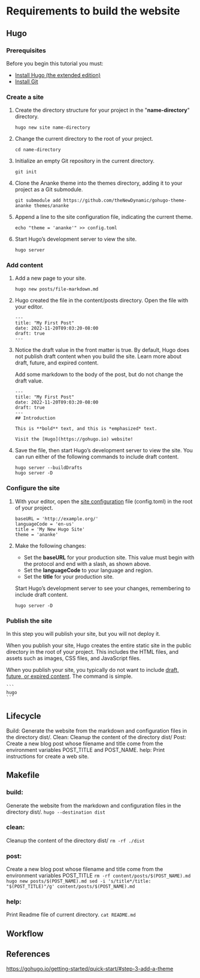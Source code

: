 # Requirements to build the website
## Hugo
### Prerequisites 
Before you begin this tutorial you must:
* <a href="https://gohugo.io/installation/">Install Hugo (the extended edition)</a>
* <a href="https://git-scm.com/book/en/v2/Getting-Started-Installing-Git">Install Git</a>

### Create a site
1. Create the directory structure for your project in the "**name-directory**" directory.
    ```
    hugo new site name-directory
    ```
2. Change the current directory to the root of your project.
    ```
    cd name-directory
    ```
3. Initialize an empty Git repository in the current directory.
    ```
    git init
    ```
4. Clone the Ananke theme into the themes directory, adding it to your project as a Git submodule.
    ```
    git submodule add https://github.com/theNewDynamic/gohugo-theme-ananke themes/ananke
    ```
5. Append a line to the site configuration file, indicating the current theme.
    ```
    echo "theme = 'ananke'" >> config.toml
    ```
6. Start Hugo’s development server to view the site.
    ```
    hugo server
    ```

### Add content
1. Add a new page to your site.
    ```
    hugo new posts/file-markdown.md
    ```
2. Hugo created the file in the content/posts directory. Open the file with your editor.
    ```
    ---
    title: "My First Post"
    date: 2022-11-20T09:03:20-08:00
    draft: true
    ---
    ```
3. Notice the draft value in the front matter is true. By default, Hugo does not publish draft content when you build the site. Learn more about draft, future, and expired content.
    
    Add some markdown to the body of the post, but do not change the draft value.
    ```
    ---
    title: "My First Post"
    date: 2022-11-20T09:03:20-08:00
    draft: true
    ---
    ## Introduction

    This is **bold** text, and this is *emphasized* text.

    Visit the [Hugo](https://gohugo.io) website!
    ```
4. Save the file, then start Hugo’s development server to view the site. You can run either of the following commands to include draft content.
    ```
    hugo server --buildDrafts
    hugo server -D
    ```
### Configure the site
1. With your editor, open the <a href="https://gohugo.io/getting-started/usage/#draft-future-and-expired-content">site configuration</a> file (config.toml) in the root of your project.
    ```
    baseURL = 'http://example.org/'
    languageCode = 'en-us'
    title = 'My New Hugo Site'
    theme = 'ananke'
    ```
2. Make the following changes:
    * Set the **baseURL** for your production site. This value must begin with the protocol and end with a slash, as shown above.
    * Set the **languageCode** to your language and region.
    * Set the **title** for your production site.

    Start Hugo’s development server to see your changes, remembering to include draft content.
    ```
    hugo server -D
    ```
### Publish the site
In this step you will publish your site, but you will not deploy it.

When you publish your site, Hugo creates the entire static site in the public directory in the root of your project. This includes the HTML files, and assets such as images, CSS files, and JavaScript files.

When you publish your site, you typically do not want to include <a href="https://gohugo.io/getting-started/usage/#draft-future-and-expired-content">draft, future, or expired content</a>. The command is simple.

    ```
    hugo
    ```

## Lifecycle
Build: Generate the website from the markdown and configuration files in the directory dist/.
Clean: Cleanup the content of the directory dist/
Post: Create a new blog post whose filename and title come from the environment variables POST_TITLE and POST_NAME.
help: Print instructions for create a web site.

## Makefile
### build:
Generate the website from the markdown and configuration files in the directory dist/.
    ```
    hugo --destination dist
    ```
### clean:
Cleanup the content of the directory dist/
    ```
    rm -rf ./dist
    ```
### post:
Create a new blog post whose filename and title come from the environment variables POST_TITLE
    ```
    rm -rf content/posts/$(POST_NAME).md
    hugo new posts/$(POST_NAME).md
    sed -i 's/title*/title: "$(POST_TITLE)"/g' content/posts/$(POST_NAME).md
    ```
### help:
Print Readme file of current directory.
    ```
    cat README.md
    ```

## Workflow


## References
<a href="https://gohugo.io/getting-started/quick-start/#step-3-add-a-theme">https://gohugo.io/getting-started/quick-start/#step-3-add-a-theme</a>
